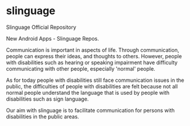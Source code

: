 # slinguage
Slinguage Official Repository

New Android Apps - Slinguage Repos.

Communication is important in aspects of life. Through communication, people can express their ideas, and thoughts to others. However, people with disabilities such as hearing or speaking impairment have difficulty communicating with other people, especially 'normal' people.

As for today people with disabilities still face communication issues in the public, the difficulties of people with disabilities are felt because not all normal people understand the language that is used by people with disabilities such as sign language.

Our aim with slinguage is to facilitate communication for persons with disabilities in the public areas.
